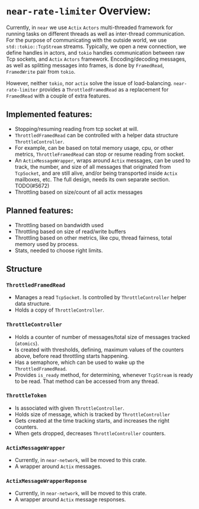 # `near-rate-limiter` Overview:

Currently, in `near` we use `Actix` `Actors` multi-threaded framework for running tasks on different threads as well as 
inter-thread communication.
For the purpose of communicating with the outside world, we use `std::tokio::TcpStream` streams.
Typically, we open a new connection, we define handles in actors, and `tokio` handles communication between raw Tcp sockets, and `Actix` `Actors` framework.
Encoding/decoding messages, as well as splitting messages into frames, is done by `FramedRead`, `FramedWrite` pair from `tokio`.

However, neither `tokio`, nor `actix` solve the issue of load-balancing. 
`near-rate-limiter` provides a `ThrottledFramedRead` as a replacement for `FramedRead` with a couple of extra features.

## Implemented features:
- Stopping/resuming reading from tcp socket at will.
- `ThrottledFramedRead` can be controlled with a helper data structure `ThrottleController`.
- For example, can be based on total memory usage, cpu, or other metrics, `ThrottleFramedRead` can stop or resume reading from socket.
- An `ActixMessageWrapper`, wraps around `Actix` messages, can be used to track, the number, and size of all messages
that originated from `TcpSocket`, and are still alive, and/or being transported inside `Actix` mailboxes, etc.
The full design, needs its own separate section. TODO(#5672)
- Throttling based on size/count of all actix messages

## Planned features:
- Throttling based on bandwidth used
- Throttling based on size of read/write buffers
- Throttling based on other metrics, like cpu, thread fairness, total memory used by process.
- Stats, needed to choose right limits.

## Structure

### `ThrottledFramedRead`
- Manages a read `TcpSocket`. Is controlled by `ThrottleController` helper data structure.
- Holds a copy of `ThrottleController`.

### `ThrottleController`
- Holds a counter of number of messages/total size of messages tracked (`atomics`).
- Is created with thresholds, defining, maximum values of the counters above, before read throttling starts happening.
- Has a semaphore, which can be used to wake up the `ThrottledFramedRead`.
- Provides `is_ready` method, for determining, whenever `TcpStream` is ready to be read.
That method can be accessed from any thread.

### `ThrottleToken`
- Is associated with given `ThrottleController`.
- Holds size of message, which is tracked by `ThrottleController`
- Gets created at the time tracking starts, and increases the right counters.
- When gets dropped, decreases `ThrottleController` counters.

### `ActixMessageWrapper`
- Currently, in `near-network`, will be moved to this crate.
- A wrapper around `Actix` messages.

### `ActixMessageWrapperReponse`
- Currently, in `near-network`, will be moved to this crate.
- A wrapper around `Actix` message responses.
